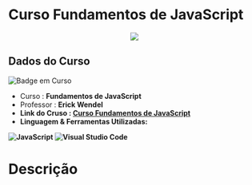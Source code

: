 # Curso Fundamentos de JavaScript

<div align="center">
  <img src="https://user-images.githubusercontent.com/125761885/219883405-e74c2ba2-8524-45ce-9479-cc4f0ee786cf.png" >
</div>
  
## Dados do Curso
![Badge em Curso](http://img.shields.io/static/v1?label=STATUS&message=EM%20CURSO&color=YELLOW&style=for-the-badge)

* Curso : <b>Fundamentos de JavaScript</b>
* Professor : <b>Erick Wendel<b>
* Link do Cruso : [Curso Fundamentos de JavaScript](https://cursos.erickwendel.com.br/)
* Linguagem & Ferramentas Utilizadas: 

![JavaScript](https://img.shields.io/badge/javascript-%23323330.svg?style=for-the-badge&logo=javascript&logoColor=%23F7DF1E)
![Visual Studio Code](https://img.shields.io/badge/Visual%20Studio%20Code-0078d7.svg?style=for-the-badge&logo=visual-studio-code&logoColor=white)
# Descrição

